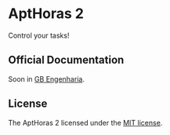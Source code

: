 # AptHoras 2

Control your tasks!

## Official Documentation

Soon in [GB Engenharia](#).

## License

The AptHoras 2 licensed under the [MIT license](http://opensource.org/licenses/MIT).
